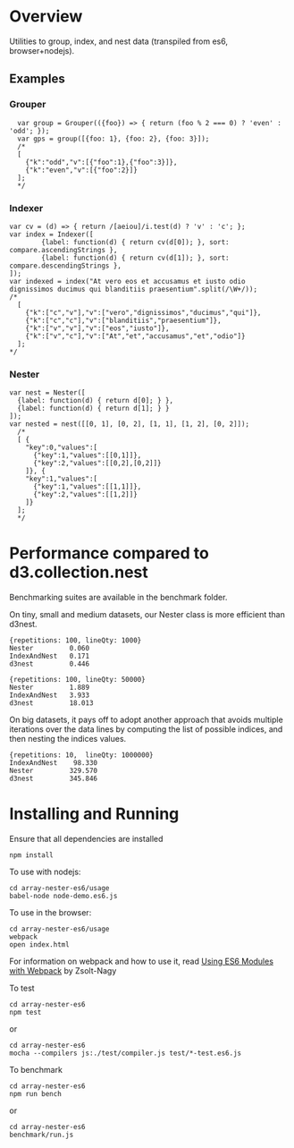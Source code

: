 # Overview

Utilities to group, index, and nest data (transpiled from es6, browser+nodejs).

## Examples

###  Grouper

      var group = Grouper(({foo}) => { return (foo % 2 === 0) ? 'even' : 'odd'; });
      var gps = group([{foo: 1}, {foo: 2}, {foo: 3}]);
      /*
      [
        {"k":"odd","v":[{"foo":1},{"foo":3}]},
        {"k":"even","v":[{"foo":2}]}
      ];
      */

### Indexer

    var cv = (d) => { return /[aeiou]/i.test(d) ? 'v' : 'c'; };
    var index = Indexer([
            {label: function(d) { return cv(d[0]); }, sort: compare.ascendingStrings },
            {label: function(d) { return cv(d[1]); }, sort: compare.descendingStrings },
    ]);
    var indexed = index("At vero eos et accusamus et iusto odio dignissimos ducimus qui blanditiis praesentium".split(/\W+/));
    /*
      [
        {"k":["c","v"],"v":["vero","dignissimos","ducimus","qui"]},
        {"k":["c","c"],"v":["blanditiis","praesentium"]},
        {"k":["v","v"],"v":["eos","iusto"]},
        {"k":["v","c"],"v":["At","et","accusamus","et","odio"]}
      ];
    */

### Nester

    var nest = Nester([
      {label: function(d) { return d[0]; } },
      {label: function(d) { return d[1]; } }
    ]);
    var nested = nest([[0, 1], [0, 2], [1, 1], [1, 2], [0, 2]]);
      /*
      [ {
        "key":0,"values":[
          {"key":1,"values":[[0,1]]},
          {"key":2,"values":[[0,2],[0,2]]}
        ]}, {
        "key":1,"values":[
          {"key":1,"values":[[1,1]]},
          {"key":2,"values":[[1,2]]}
        ]}
      ];
      */

# Performance compared to d3.collection.nest

Benchmarking suites are available in the benchmark folder.

On tiny, small and medium datasets, our Nester class is more efficient than d3nest.

    {repetitions: 100, lineQty: 1000}
    Nester         0.060
    IndexAndNest   0.171
    d3nest         0.446

    {repetitions: 100, lineQty: 50000}
    Nester         1.889
    IndexAndNest   3.933
    d3nest         18.013

On big datasets, it pays off to adopt another approach that avoids multiple iterations over the
data lines by computing the list of possible indices, and then nesting the indices values.

    {repetitions: 10,  lineQty: 1000000}
    IndexAndNest    98.330
    Nester         329.570
    d3nest         345.846

# Installing and Running

Ensure that all dependencies are installed

    npm install

To use with nodejs:

    cd array-nester-es6/usage
    babel-node node-demo.es6.js

To use in the browser:

    cd array-nester-es6/usage
    webpack
    open index.html

For information on webpack and how to use it, read [Using ES6 Modules with Webpack](http://www.zsoltnagy.eu/using-es6-modules-with-webpack/) by Zsolt-Nagy

To test

    cd array-nester-es6
    npm test

or

    cd array-nester-es6
    mocha --compilers js:./test/compiler.js test/*-test.es6.js

To benchmark

    cd array-nester-es6
    npm run bench

or

    cd array-nester-es6
    benchmark/run.js
